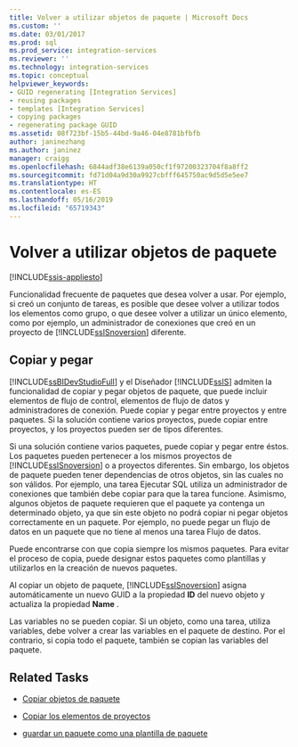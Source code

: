 ```yaml
---
title: Volver a utilizar objetos de paquete | Microsoft Docs
ms.custom: ''
ms.date: 03/01/2017
ms.prod: sql
ms.prod_service: integration-services
ms.reviewer: ''
ms.technology: integration-services
ms.topic: conceptual
helpviewer_keywords:
- GUID regenerating [Integration Services]
- reusing packages
- templates [Integration Services]
- copying packages
- regenerating package GUID
ms.assetid: 08f723bf-15b5-44bd-9a46-04e8781bfbfb
author: janinezhang
ms.author: janinez
manager: craigg
ms.openlocfilehash: 6844adf38e6139a050cf1f97200323704f8a8ff2
ms.sourcegitcommit: fd71d04a9d30a9927cbfff645750ac9d5d5e5ee7
ms.translationtype: HT
ms.contentlocale: es-ES
ms.lasthandoff: 05/16/2019
ms.locfileid: "65719343"
---
```

# <a name="reuse-of-package-objects"></a>Volver a utilizar objetos de paquete

[!INCLUDE[ssis-appliesto](../includes/ssis-appliesto-ssvrpluslinux-asdb-asdw-xxx.md)]


  Funcionalidad frecuente de paquetes que desea volver a usar. Por ejemplo, si creó un conjunto de tareas, es posible que desee volver a utilizar todos los elementos como grupo, o que desee volver a utilizar un único elemento, como por ejemplo, un administrador de conexiones que creó en un proyecto de [!INCLUDE[ssISnoversion](../includes/ssisnoversion-md.md)] diferente.  
  
## <a name="copy-and-paste"></a>Copiar y pegar  
 [!INCLUDE[ssBIDevStudioFull](../includes/ssbidevstudiofull-md.md)] y el Diseñador [!INCLUDE[ssIS](../includes/ssis-md.md)] admiten la funcionalidad de copiar y pegar objetos de paquete, que puede incluir elementos de flujo de control, elementos de flujo de datos y administradores de conexión. Puede copiar y pegar entre proyectos y entre paquetes. Si la solución contiene varios proyectos, puede copiar entre proyectos, y los proyectos pueden ser de tipos diferentes.  
  
 Si una solución contiene varios paquetes, puede copiar y pegar entre éstos. Los paquetes pueden pertenecer a los mismos proyectos de [!INCLUDE[ssISnoversion](../includes/ssisnoversion-md.md)] o a proyectos diferentes. Sin embargo, los objetos de paquete pueden tener dependencias de otros objetos, sin las cuales no son válidos. Por ejemplo, una tarea Ejecutar SQL utiliza un administrador de conexiones que también debe copiar para que la tarea funcione. Asimismo, algunos objetos de paquete requieren que el paquete ya contenga un determinado objeto, ya que sin este objeto no podrá copiar ni pegar objetos correctamente en un paquete. Por ejemplo, no puede pegar un flujo de datos en un paquete que no tiene al menos una tarea Flujo de datos.  
  
 Puede encontrarse con que copia siempre los mismos paquetes. Para evitar el proceso de copia, puede designar estos paquetes como plantillas y utilizarlos en la creación de nuevos paquetes.  
  
 Al copiar un objeto de paquete, [!INCLUDE[ssISnoversion](../includes/ssisnoversion-md.md)] asigna automáticamente un nuevo GUID a la propiedad **ID** del nuevo objeto y actualiza la propiedad **Name** .  
  
 Las variables no se pueden copiar. Si un objeto, como una tarea, utiliza variables, debe volver a crear las variables en el paquete de destino. Por el contrario, si copia todo el paquete, también se copian las variables del paquete.  
  
## <a name="related-tasks"></a>Related Tasks  
  
-   [Copiar objetos de paquete](../integration-services/copy-package-objects.md)  
  
-   [Copiar los elementos de proyectos](https://msdn.microsoft.com/library/1606c54d-20f9-49f3-a4ef-caad83a772aa)  
  
-   [guardar un paquete como una plantilla de paquete](https://msdn.microsoft.com/library/efe66cec-3933-4f6e-8d35-fe3d300de66c)  
  
  
